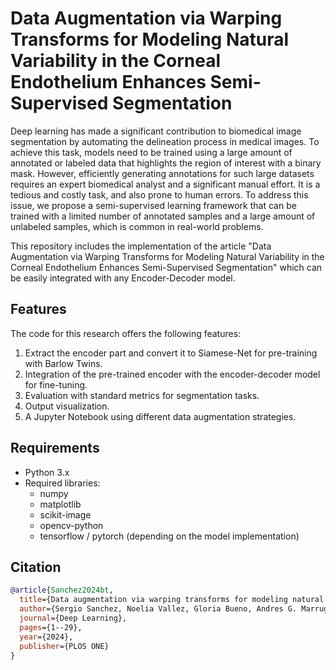 # Data Augmentation via Warping Transforms for Modeling Natural Variability in the Corneal Endothelium Enhances Semi-Supervised Segmentation

Deep learning has made a significant contribution to biomedical image segmentation by automating the delineation process in medical images. To achieve this task, models need to be trained using a large amount of annotated or labeled data that highlights the region of interest with a binary mask. However, efficiently generating annotations for such large datasets requires an expert biomedical analyst and a significant manual effort. It is a tedious and costly task, and also prone to human errors. To address this issue, we propose a semi-supervised learning framework that can be trained with a limited number of annotated samples and a large amount of unlabeled samples, which is common in real-world problems.

This repository includes the implementation of the article "Data Augmentation via Warping Transforms for Modeling Natural Variability in the Corneal Endothelium Enhances Semi-Supervised Segmentation" which can be easily integrated with any Encoder-Decoder model.

## Features

The code for this research offers the following features:

1. Extract the encoder part and convert it to Siamese-Net for pre-training with Barlow Twins.
2. Integration of the pre-trained encoder with the encoder-decoder model for fine-tuning.
3. Evaluation with standard metrics for segmentation tasks.
4. Output visualization.
5. A Jupyter Notebook using different data augmentation strategies.

## Requirements

- Python 3.x
- Required libraries:
  - numpy
  - matplotlib
  - scikit-image
  - opencv-python
  - tensorflow / pytorch (depending on the model implementation)

## Citation

```bibtex
@article{Sanchez2024bt,
  title={Data augmentation via warping transforms for modeling natural variability in the corneal endothelium enhances semi-supervised segmentation},
  author={Sergio Sanchez, Noelia Vallez, Gloria Bueno, Andres G. Marrugo},
  journal={Deep Learning},
  pages={1--29},
  year={2024},
  publisher={PLOS ONE}
}

